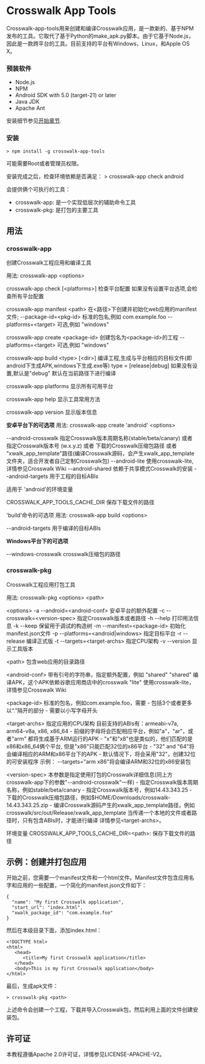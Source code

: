 # Crosswalk App Tools

Crosswalk-app-tools用来创建和编译Crosswalk应用，是一款新的、基于NPM发布的工具。它取代了基于Python的make_apk.py脚本。由于它基于Node.js，因此是一款跨平台的工具。目前支持的平台有Windows，Linux，和Apple OS X。

### 预装软件

* Node.js
* NPM
* Android SDK with 5.0 (target-21) or later
* Java JDK
* Apache Ant

安装细节参见[开始章节](/documentation/getting_started_zh.html).

### 安装

    > npm install -g crosswalk-app-tools

可能需要Root或者管理员权限。

安装完成之后，检查环境依赖是否满足：
    > crosswalk-app check android

会提供俩个可执行的工具：

* crosswalk-app: 是一个实现低层次的辅助命令工具
* crosswalk-pkg: 是打包的主要工具

## 用法

### crosswalk-app
 创建Crosswalk工程应用和编译工具
 
<div class="usage">
 用法: crosswalk-app &lt;options&gt;

   crosswalk-app check [&lt;platforms&gt;]    检查平台配置
                                        如果没有设置平台选项,会检查所有平台配置

   crosswalk-app manifest &lt;path&gt;        在&lt;路径&gt;下创建并初始化web应用的manifest文件;
                --package-id=&lt;pkg-id&gt;   标准的包名,例如 com.example.foo
                --platforms=&lt;target&gt;    可选,例如 "windows"

   crosswalk-app create &lt;package-id&gt;    创建包名为&lt;package-id&gt;的工程
                 --platforms=&lt;target&gt;   可选,例如 "windows"

   crosswalk-app build &lt;type&gt; [&lt;dir&gt;]   编译工程,生成与平台相应的目标文件(即android下生成APK,windows下生成.exe等)
                                        type = [release|debug]
                                        如果没有设置,默认是"debug"
                                        默认在当前路径下进行编译

   crosswalk-app platforms              显示所有可用平台

   crosswalk-app help                   显示工具常用方法

   crosswalk-app version                显示版本信息

 <strong>安卓平台下的可选项</strong>
 用法: crosswalk-app create 'android' &lt;options&gt;

   --android-crosswalk                  指定Crosswalk版本周期名称(stable/beta/canary)
						                或者 指定Crosswalk版本号 (w.x.y.z)
						                或者 下载的Crosswalk压缩包路径
						                或者 "xwalk_app_template"路径(编译Crosswalk源码，会产生xwalk_app_template文件夹，适合开发者自己定制Crosswalk包)
   --android-lite                       使用crosswalk-lite,详情参见Crosswalk Wiki
   --android-shared                     依赖于共享模式Crosswalk的安装
   --android-targets                    用于工程的目标ABIs

适用于 'android'的环境变量

   CROSSWALK_APP_TOOLS_CACHE_DIR        保存下载文件的路径

'build'命令的可选项
 用法: crosswalk-app build &lt;options&gt;

   --android-targets                    用于编译的目标ABIs

 <strong>Windows平台下的可选项</strong>

   --windows-crosswalk                  crosswalk压缩包的路径

</div>

### crosswalk-pkg
 Crosswalk工程应用打包工具

<div class="usage">
 用法: crosswalk-pkg &lt;options&gt; &lt;path&gt;

  &lt;options&gt;
    -a --android=&lt;android-conf&gt;      安卓平台的额外配置
    -c --crosswalk=&lt;version-spec&gt;    指定Crosswalk版本或者路径
    -h --help                        打印用法信息
    -k --keep                        保留用于调试的构造树
    -m --manifest=&lt;package-id&gt;       初始化manifest.json文件
    -p --platforms=&lt;android|windows&gt; 指定目标平台
    -r --release                     编译正式版
    -t --targets=&lt;target-archs&gt;      指定CPU架构
    -v --version                     显示工具版本

  &lt;path&gt;
    包含web应用的目录路径

  &lt;android-conf&gt;
    带有引号的字符串，指定额外配置，例如 "shared"
      "shared"  编译APK，这个APK依赖谷歌应用商店中的crosswalk
      "lite"    使用crosswalk-lite，详情参见Crosswalk Wiki

  &lt;package-id&gt;
    标准的包名，例如com.example.foo，需要
     - 包括3个或者更多以“.”隔开的部分
     - 需要以小写字母开头

  &lt;target-archs&gt;
    指定应用的CPU架构
    目前支持的ABIs有：armeabi-v7a, arm64-v8a, x86, x86_64
     - 前缀的字母将会匹配相应平台，例如"a"，"ar"，或者"arm" 都将生成基于ARM运行的APK
     - "x"和"x8"也是类似的，他们匹配的是x86和x86_64俩个平台, 但是"x86"只能匹配32位的x86平台
     - "32" and "64"将会编译相应的ARM和x86平台下的APK
     - 默认情况下，将会采用"32"，创建32位的可安装程序
    示例： --targets="arm x86"将会编译ARM和32位的x86安装包

  &lt;version-spec&gt; 本参数是指定使用打包的Crosswalk详细信息(同上方crosswalk-app下的参数"--android-crosswalk"一样)
     - 指定Crosswalk版本周期名称，例如stable/beta/canary
     - 指定Crosswalk版本号，例如14.43.343.25
     - 下载的Crosswalk压缩包路径，例如$HOME/Downloads/crosswalk-14.43.343.25.zip
     - 编译Crosswalk源码产生的xwalk_app_template路径，例如crosswalk/src/out/Release/xwalk_app_template
    当传递一个本地的文件或者路径时，只有包含ABIs时，才能进行编译
    详情参见&lt;target-archs&gt;。

  环境变量
    CROSSWALK_APP_TOOLS_CACHE_DIR=&lt;path&gt;: 保存下载文件的路径

</div>


## 示例：创建并打包应用

开始之前，您需要一个manifest文件和一个html文件。Manifest文件包含应用名字和应用的一些配置，一个简化的manifest.json文件如下：

<pre><code>{
  "name": "My first Crosswalk application",
  "start_url": "index.html",
  "xwalk_package_id": "com.example.foo"
}
</code></pre>

然后在本级目录下面，添加index.html：

    <!DOCTYPE html>
    <html>
       <head>
          <title>My first Crosswalk application</title>
       </head>
       <body>This is my first Crosswalk application</body>
    </html>

最后，生成apk文件：

    > crosswalk-pkg <path>

上述命令会创建一个工程，下载并导入Crosswalk包，然后利用上面的文件创建安装包。

## 许可证

本教程遵循Apache 2.0许可证，详情参见LICENSE-APACHE-V2。
